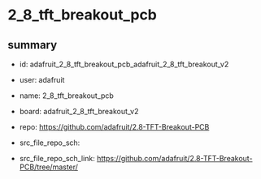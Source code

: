 # 2_8_tft_breakout_pcb
 
## summary 
* id: adafruit_2_8_tft_breakout_pcb_adafruit_2_8_tft_breakout_v2
* user: adafruit
* name: 2_8_tft_breakout_pcb
* board: adafruit_2_8_tft_breakout_v2
* repo: https://github.com/adafruit/2.8-TFT-Breakout-PCB



* src_file_repo_sch: 
* src_file_repo_sch_link: https://github.com/adafruit/2.8-TFT-Breakout-PCB/tree/master/




